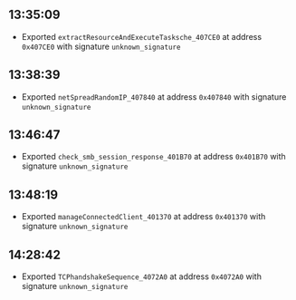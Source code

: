 
## 13:35:09
- Exported `extractResourceAndExecuteTasksche_407CE0` at address `0x407CE0` with signature `unknown_signature`

## 13:38:39
- Exported `netSpreadRandomIP_407840` at address `0x407840` with signature `unknown_signature`

## 13:46:47
- Exported `check_smb_session_response_401B70` at address `0x401B70` with signature `unknown_signature`

## 13:48:19
- Exported `manageConnectedClient_401370` at address `0x401370` with signature `unknown_signature`

## 14:28:42
- Exported `TCPhandshakeSequence_4072A0` at address `0x4072A0` with signature `unknown_signature`
